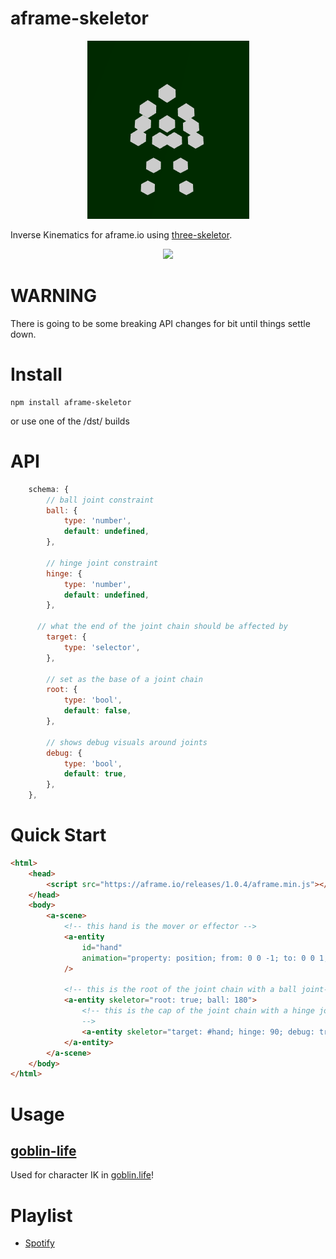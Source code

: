 # aframe-skeletor

<p align="center">
<img src="./docs/img/legend.png"/>
</p>

Inverse Kinematics for aframe.io using [three-skeletor](https://github.com/agoblinking/three-skeletor).

<p align="center">
<img src="./docs/img/walking.gif"/>
</p>

# **WARNING**

There is going to be some breaking API changes for bit until things settle down.

# Install

```
npm install aframe-skeletor
```

or use one of the /dst/ builds

# API

```js
	schema: {
		// ball joint constraint
		ball: {
			type: 'number',
			default: undefined,
		},

		// hinge joint constraint
		hinge: {
			type: 'number',
			default: undefined,
		},

	  // what the end of the joint chain should be affected by
		target: {
			type: 'selector',
		},

		// set as the base of a joint chain
		root: {
			type: 'bool',
			default: false,
		},

		// shows debug visuals around joints
		debug: {
			type: 'bool',
			default: true,
		},
	},
```

# Quick Start

```html
<html>
	<head>
		<script src="https://aframe.io/releases/1.0.4/aframe.min.js"></script>
	</head>
	<body>
		<a-scene>
			<!-- this hand is the mover or effector -->
			<a-entity
				id="hand"
				animation="property: position; from: 0 0 -1; to: 0 0 1; loop: true; dir: alternate;"
			/>

			<!-- this is the root of the joint chain with a ball joint-->
			<a-entity skeletor="root: true; ball: 180">
				<!-- this is the cap of the joint chain with a hinge joint to the target
				-->
				<a-entity skeletor="target: #hand; hinge: 90; debug: true" />
			</a-entity>
		</a-scene>
	</body>
</html>
```

# Usage

## [goblin-life](https://goblin.life/legend)

Used for character IK in [goblin.life](https://goblin.life)!

# Playlist

- [Spotify](https://open.spotify.com/playlist/1sy0OGu2TTXLTiZ7zMdcoB?si=R0hXnZI_RSetxiD9Axh8Pg)
